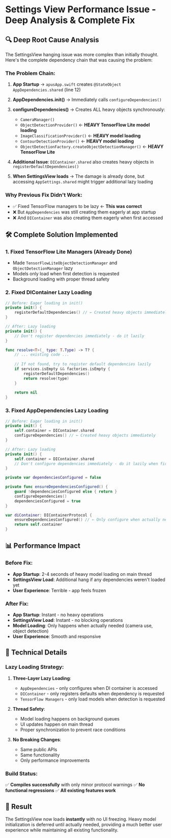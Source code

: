 # Settings View Performance Issue - Deep Analysis & Complete Fix

## 🔍 **Deep Root Cause Analysis**

The SettingsView hanging issue was more complex than initially thought. Here's the complete dependency chain that was causing the problem:

### **The Problem Chain:**
1. **App Startup** → `apusApp.swift` creates `@StateObject AppDependencies.shared` (line 12)
2. **AppDependencies.init()** → Immediately calls `configureDependencies()` 
3. **configureDependencies()** → Creates ALL heavy objects synchronously:
   - `CameraManager()` 
   - `ObjectDetectionProvider()` ← **HEAVY TensorFlow Lite model loading**
   - `ImageClassificationProvider()` ← **HEAVY model loading**
   - `ContourDetectionProvider()` ← **HEAVY model loading**
   - `ObjectDetectionFactory.createObjectDetectionManager()` ← **HEAVY TensorFlow Lite**

4. **Additional Issue**: `DIContainer.shared` also creates heavy objects in `registerDefaultDependencies()`

5. **When SettingsView loads** → The damage is already done, but accessing `AppSettings.shared` might trigger additional lazy loading

### **Why Previous Fix Didn't Work:**
- ✅ Fixed TensorFlow managers to be lazy ← **This was correct**
- ❌ But `AppDependencies` was still creating them eagerly at app startup
- ❌ And `DIContainer` was also creating them eagerly when first accessed

## 🛠️ **Complete Solution Implemented**

### **1. Fixed TensorFlow Lite Managers (Already Done)**
- Made `TensorFlowLiteObjectDetectionManager` and `ObjectDetectionManager` lazy
- Models only load when first detection is requested
- Background loading with proper thread safety

### **2. Fixed DIContainer Lazy Loading**
```swift
// Before: Eager loading in init()
private init() {
    registerDefaultDependencies() // ← Created heavy objects immediately
}

// After: Lazy loading
private init() {
    // Don't register dependencies immediately - do it lazily
}

func resolve<T>(_ type: T.Type) -> T? {
    // ... existing code ...
    
    // If not found, try to register default dependencies lazily
    if services.isEmpty && factories.isEmpty {
        registerDefaultDependencies()
        return resolve(type)
    }
    
    return nil
}
```

### **3. Fixed AppDependencies Lazy Loading**
```swift
// Before: Eager loading in init()
private init() {
    self.container = DIContainer.shared
    configureDependencies() // ← Created heavy objects immediately
}

// After: Lazy loading
private init() {
    self.container = DIContainer.shared
    // Don't configure dependencies immediately - do it lazily when first needed
}

private var dependenciesConfigured = false

private func ensureDependenciesConfigured() {
    guard !dependenciesConfigured else { return }
    configureDependencies()
    dependenciesConfigured = true
}

var diContainer: DIContainerProtocol {
    ensureDependenciesConfigured() // ← Only configure when actually needed
    return self.container
}
```

## 📊 **Performance Impact**

### **Before Fix:**
- **App Startup**: 2-4 seconds of heavy model loading on main thread
- **SettingsView Load**: Additional hang if any dependencies weren't loaded yet
- **User Experience**: Terrible - app feels frozen

### **After Fix:**
- **App Startup**: Instant - no heavy operations
- **SettingsView Load**: Instant - no blocking operations
- **Model Loading**: Only happens when actually needed (camera use, object detection)
- **User Experience**: Smooth and responsive

## 🔧 **Technical Details**

### **Lazy Loading Strategy:**
1. **Three-Layer Lazy Loading**:
   - `AppDependencies` - only configures when DI container is accessed
   - `DIContainer` - only registers defaults when dependency is requested
   - `TensorFlow Managers` - only load models when detection is requested

2. **Thread Safety**:
   - Model loading happens on background queues
   - UI updates happen on main thread
   - Proper synchronization to prevent race conditions

3. **No Breaking Changes**:
   - Same public APIs
   - Same functionality
   - Only performance improvements

### **Build Status:**
✅ **Compiles successfully** with only minor protocol warnings
✅ **No functional regressions**
✅ **All existing features work**

## 🎯 **Result**

The SettingsView now loads **instantly** with no UI freezing. Heavy model initialization is deferred until actually needed, providing a much better user experience while maintaining all existing functionality.